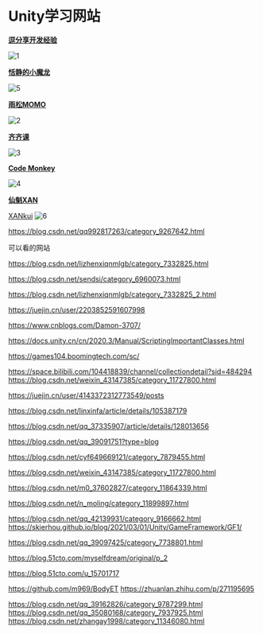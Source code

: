 # Unity学习网站

**[逗分享开发经验](<http://jingyan.idoubi.net/>)**

![1](\../Image/Unity学习网站/1.png)

**[恬静的小魔龙](<https://itmonon.blog.csdn.net/?type=blog>)**

![5](\../Image/Unity学习网站/5.png)

**[雨松MOMO](<https://www.xuanyusong.com/>)**

![2](\../Image/Unity学习网站/2.png)

**[齐齐课](<https://www.qiqiker.com/>)**

![3](\../Image/Unity学习网站/3.png)

**[Code Monkey](<https://www.youtube.com/@CodeMonkeyUnity>)**

![4](\../Image/Unity学习网站/4.png)

**[仙魁XAN](<https://blog.csdn.net/u014361280?type=blog>)**

[XANkui](<https://github.com/XANkui>)
![6](\../Image/Unity学习网站/6.png)


https://blog.csdn.net/qq992817263/category_9267642.html

可以看的网站

https://blog.csdn.net/lizhenxiqnmlgb/category_7332825.html

https://blog.csdn.net/sendsi/category_6960073.html

https://blog.csdn.net/lizhenxiqnmlgb/category_7332825_2.html

https://juejin.cn/user/2203852591607998

https://www.cnblogs.com/Damon-3707/

https://docs.unity.cn/cn/2020.3/Manual/ScriptingImportantClasses.html

https://games104.boomingtech.com/sc/


https://space.bilibili.com/104418839/channel/collectiondetail?sid=484294
https://blog.csdn.net/weixin_43147385/category_11727800.html

https://juejin.cn/user/4143372312773549/posts

https://blog.csdn.net/linxinfa/article/details/105387179

https://blog.csdn.net/qq_37335907/article/details/128013656

https://blog.csdn.net/qq_39091751?type=blog

<https://blog.csdn.net/cyf649669121/category_7879455.html>

<https://blog.csdn.net/weixin_43147385/category_11727800.html>

<https://blog.csdn.net/m0_37602827/category_11864339.html>

<https://blog.csdn.net/n_moling/category_11899897.html>

<https://blog.csdn.net/qq_42139931/category_9166662.html>
https://skierhou.github.io/blog/2021/03/01/Unity/GameFramework/GF1/

<https://blog.csdn.net/qq_39097425/category_7738801.html>

<https://blog.51cto.com/myselfdream/original/p_2>

<https://blog.51cto.com/u_15701717>

<https://github.com/m969/BodyET> <https://zhuanlan.zhihu.com/p/271195695>

<https://blog.csdn.net/qq_39162826/category_9787299.html>
<https://blog.csdn.net/qq_35080168/category_7937925.html>
<https://blog.csdn.net/zhangay1998/category_11346080.html>
